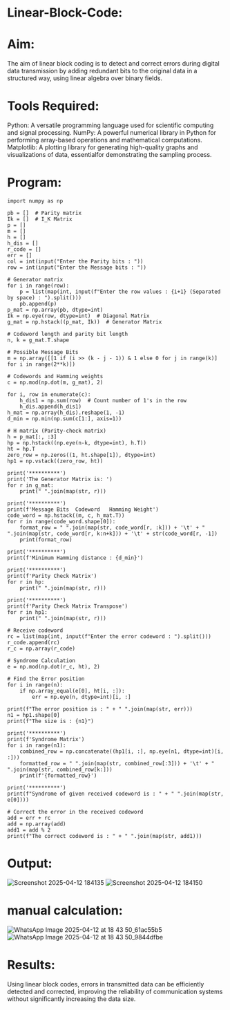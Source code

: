 # Linear-Block-Code:

# Aim:

The aim of linear block coding is to detect and correct errors during digital data transmission by adding redundant bits to the original data in a structured way, using linear algebra over binary fields.

# Tools Required:

Python: A versatile programming language used for scientific computing and signal processing. NumPy: A powerful numerical library in Python for performing array-based operations and mathematical computations. Matplotlib: A plotting library for generating high-quality graphs and visualizations of data, essentialfor demonstrating the sampling process.

# Program:
```
import numpy as np

pb = []  # Parity matrix
Ik = []  # I_K Matrix
p = []
m = []
h = []
h_dis = []
r_code = []
err = []
col = int(input("Enter the Parity bits : "))
row = int(input("Enter the Message bits : "))

# Generator matrix
for i in range(row):
    p = list(map(int, input(f"Enter the row values : {i+1} (Separated by space) : ").split()))
    pb.append(p)
p_mat = np.array(pb, dtype=int)
Ik = np.eye(row, dtype=int)  # Diagonal Matrix
g_mat = np.hstack((p_mat, Ik))  # Generator Matrix

# Codeword length and parity bit length
n, k = g_mat.T.shape

# Possible Message Bits
m = np.array([[1 if (i >> (k - j - 1)) & 1 else 0 for j in range(k)] for i in range(2**k)])

# Codewords and Hamming weights
c = np.mod(np.dot(m, g_mat), 2)

for i, row in enumerate(c):
    h_dis1 = np.sum(row)  # Count number of 1's in the row
    h_dis.append(h_dis1)
h_mat = np.array(h_dis).reshape(1, -1)
d_min = np.min(np.sum(c[1:], axis=1))

# H matrix (Parity-check matrix)
h = p_mat[:, :3]
hp = np.hstack((np.eye(n-k, dtype=int), h.T))
ht = hp.T
zero_row = np.zeros((1, ht.shape[1]), dtype=int)
hp1 = np.vstack((zero_row, ht))

print('**********')
print('The Generator Matrix is: ')
for r in g_mat:
    print(" ".join(map(str, r)))

print('**********')
print(f'Message Bits  Codeword   Hamming Weight')
code_word = np.hstack((m, c, h_mat.T))
for r in range(code_word.shape[0]):
    format_row = " ".join(map(str, code_word[r, :k])) + '\t' + " ".join(map(str, code_word[r, k:n+k])) + '\t' + str(code_word[r, -1])
    print(format_row)

print('**********')
print(f'Minimum Hamming distance : {d_min}')

print('**********')
print(f'Parity Check Matrix')
for r in hp:
    print(" ".join(map(str, r)))

print('**********')
print(f'Parity Check Matrix Transpose')
for r in hp1:
    print(" ".join(map(str, r)))

# Receive codeword
rc = list(map(int, input(f"Enter the error codeword : ").split()))
r_code.append(rc)
r_c = np.array(r_code)

# Syndrome Calculation
e = np.mod(np.dot(r_c, ht), 2)

# Find the Error position
for i in range(n):
    if np.array_equal(e[0], ht[i, :]):
        err = np.eye(n, dtype=int)[i, :]

print(f"The error position is : " + " ".join(map(str, err)))
n1 = hp1.shape[0]
print(f"The size is : {n1}")

print('**********')
print(f'Syndrome Matrix')
for i in range(n1):
    combined_row = np.concatenate((hp1[i, :], np.eye(n1, dtype=int)[i, :]))
    formatted_row = " ".join(map(str, combined_row[:3])) + '\t' + " ".join(map(str, combined_row[k:]))
    print(f'{formatted_row}')

print('**********')
print(f"Syndrome of given received codeword is : " + " ".join(map(str, e[0])))

# Correct the error in the received codeword
add = err + rc
add = np.array(add)
add1 = add % 2
print(f"The correct codeword is : " + " ".join(map(str, add1)))

```
# Output:

![Screenshot 2025-04-12 184135](https://github.com/user-attachments/assets/0a2be37e-4029-40c4-848d-83bc33041e0a)
![Screenshot 2025-04-12 184150](https://github.com/user-attachments/assets/2d5d883a-2b39-47be-864d-badbf31a7e4d)

# manual calculation:


![WhatsApp Image 2025-04-12 at 18 43 50_61ac55b5](https://github.com/user-attachments/assets/e7767d70-fd7d-4aa3-a92e-8ace05be08b4)
![WhatsApp Image 2025-04-12 at 18 43 50_9844dfbe](https://github.com/user-attachments/assets/33d3f0dc-2d1b-425f-8e5c-72fef6fbd090)


# Results:

Using linear block codes, errors in transmitted data can be efficiently detected and corrected, improving the reliability of communication systems without significantly increasing the data size.

